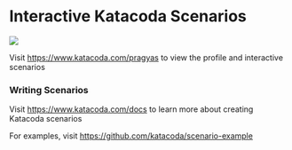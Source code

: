 # Interactive Katacoda Scenarios

[![](http://shields.katacoda.com/katacoda/pragyas/count.svg)](https://www.katacoda.com/pragyas "Get your profile on Katacoda.com")

Visit https://www.katacoda.com/pragyas to view the profile and interactive scenarios

### Writing Scenarios
Visit https://www.katacoda.com/docs to learn more about creating Katacoda scenarios

For examples, visit https://github.com/katacoda/scenario-example
